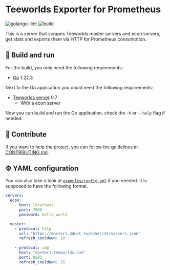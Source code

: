 # Teeworlds Exporter for Prometheus

![golangci-lint](https://github.com/theobori/teeworlds-prometheus-exporter/actions/workflows/lint.yml/badge.svg) ![build](https://github.com/theobori/teeworlds-prometheus-exporter/actions/workflows/build.yml/badge.svg)

This is a server that scrapes Teeworlds master servers and econ servers, get stats and exports them via HTTP for Prometheus consumption.

## 📖 Build and run

For the build, you only need the following requirements:

- [Go](https://golang.org/doc/install) 1.22.3


Next to the Go application you could need the following requirements:
- [Teeworlds server](https://www.teeworlds.com/?page=downloads&id=14786) 0.7
  - With a econ server

Now you can build and run the Go application, check the `-h` or `--help` flag if needed.


## 🤝 Contribute

If you want to help the project, you can follow the guidelines in [CONTRIBUTING.md](./CONTRIBUTING.md).

## ⚙️ YAML configuration

You can also take a look at [`examples/config.yml`](./examples/config.yml) if you needed. It is supposed to have the following format.

```yaml
servers:
  econ:
    - host: localhost
      port: 7000
      password: hello_world

  master:
    - protocol: http
      url: "https://master1.ddnet.tw/ddnet/15/servers.json"
      refresh_cooldown: 10
    
    - protocol: udp
      host: "master1.teeworlds.com"
      port: 8283
      refresh_cooldown: 15
```
